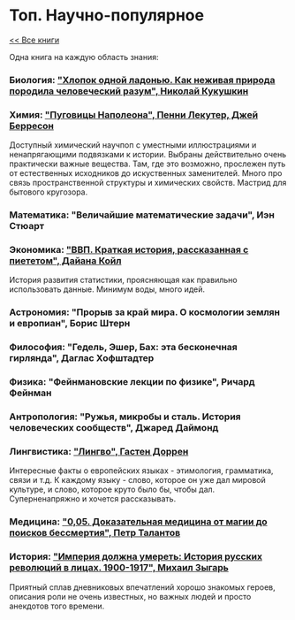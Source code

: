 # Топ. Научно-популярное

[<< Все книги](../README.md)

Одна книга на каждую область знания:

### **Биология:** ["Хлопок одной ладонью. Как неживая природа породила человеческий разум", Николай Кукушкин](2022_Kukushkin_Hlopok.md)

### **Химия:** ["Пуговицы Наполеона", Пенни Лекутер, Джей Берресон](2015_Lecuter_PugoviciNapoleona.md)

Доступный химический научпоп с уместными иллюстрациями и ненапрягающими подвязками к истории. Выбраны действительно очень практически важные вещества. Там, где это возможно, прослежен путь от естественных исходников до искуственных заменителей. Много про связь пространственной структуры и химических свойств. Мастрид для бытового кругозора.

### **Математика:** "Величайшие математические задачи", Иэн Стюарт

### **Экономика:** ["ВВП. Краткая история, рассказанная с пиететом", Дайана Койл](2017_Coyle_GDP.md)

История развития статистики, проясняющая как правильно использовать данные. Минимум воды, много идей.

### **Астрономия:** "Прорыв за край мира. О космологии землян и европиан", Борис Штерн

### **Философия:** "Гедель, Эшер, Бах: эта бесконечная гирлянда", Даглас Хофштадтер



### **Физика:** "Фейнмановские лекции по физике", Ричард Фейнман 

### **Антропология:** "Ружья, микробы и сталь. История человеческих сообществ", Джаред Даймонд

### **Лингвистика:** ["Лингво", Гастен Доррен](2016_Dorren_Lingvo.md)

Интересные факты о европейских языках - этимология, грамматика, связи и т.д. К каждому языку - слово, которое он уже дал мировой культуре, и слово, которое круто было бы, чтобы дал. Суперненапряжно и хочется рассказывать.

### **Медицина:** ["0,05. Доказательная медицина от магии до поисков бессмертия", Петр Талантов](2020_Talantov_005.md)

### **История:** ["Империя должна умереть: История русских революций в лицах. 1900-1917", Михаил Зыгарь](2020_Zygar_Empire1917.md)

Приятный сплав дневниковых впечатлений хорошо знакомых героев, описания роли не очень известных, но важных людей и просто анекдотов того времени.
